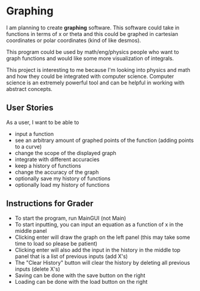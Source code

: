 # Graphing

I am planning to create **graphing** software.
This software could take in functions in terms of x 
or theta and this could be graphed in cartesian 
coordinates or polar coordinates (kind of like desmos).

This program could be used by math/eng/physics people
who want to graph functions and would like some more
visualization of integrals.

This project is interesting to me because I'm looking
into physics and math and how they could be integrated
with computer science. Computer
science is an extremely powerful tool and can
be helpful in working with abstract concepts. 






## User Stories

As a user, I want to be able to 
- input a function
- see an arbitrary amount of graphed points 
of the function (adding points to a curve)
- change the scope of the displayed graph
- integrate with different accuracies
- keep a history of functions 
- change the accuracy of the graph
- optionally save my history of functions
- optionally load my history of functions

## Instructions for Grader

- To start the program, run MainGUI (not Main)
- To start inputting, you can input an equation
as a function of x in the middle panel
- Clicking enter will draw the graph on the left panel
  (this may take some time to load so please be patient)
- Clicking enter will also add the input in the history
in the middle top panel that is a list of previous inputs
  (add X's)
- The "Clear History" button will clear the history by 
deleting all previous inputs (delete X's)
- Saving can be done with the save button on the right
- Loading can be done with the load button on the right